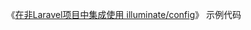 《[在非Laravel项目中集成使用 illuminate/config](https://yuansir-web.com/2016/07/20/fei-laravelxiang-mu-zhong-ji-cheng-shi-yong-illuminate-config/)》 示例代码
